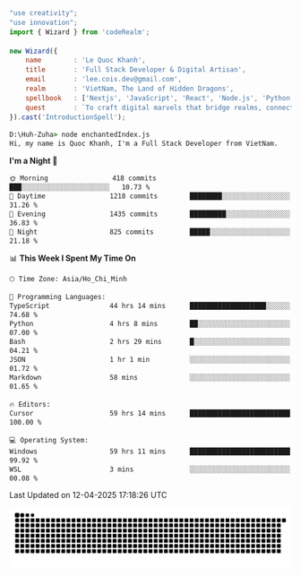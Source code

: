 <!--x axis divider-->

```js 
"use creativity";
"use innovation";
import { Wizard } from 'codeRealm';

new Wizard({
    name        : 'Le Quoc Khanh',
    title       : 'Full Stack Developer & Digital Artisan',
    email       : 'lee.cois.dev@gmail.com',
    realm       : 'VietNam, The Land of Hidden Dragons',
    spellbook   : ['Nextjs', 'JavaScript', 'React', 'Node.js', 'Python', 'Django', 'Cloud Services'],
    quest       : `To craft digital marvels that bridge realms, connect cultures, and bring imagination to life.`,
}).cast('IntroductionSpell');
```

```cmd
D:\Huh-Zuha> node enchantedIndex.js
Hi, my name is Quoc Khanh, I'm a Full Stack Developer from VietNam.
```
<!--START_SECTION:waka-->
**I'm a Night 🦉** 

```text
🌞 Morning                418 commits         ███░░░░░░░░░░░░░░░░░░░░░░   10.73 % 
🌆 Daytime                1218 commits        ████████░░░░░░░░░░░░░░░░░   31.26 % 
🌃 Evening                1435 commits        █████████░░░░░░░░░░░░░░░░   36.83 % 
🌙 Night                  825 commits         █████░░░░░░░░░░░░░░░░░░░░   21.18 % 
```


📊 **This Week I Spent My Time On** 

```text
🕑︎ Time Zone: Asia/Ho_Chi_Minh

💬 Programming Languages: 
TypeScript               44 hrs 14 mins      ███████████████████░░░░░░   74.68 % 
Python                   4 hrs 8 mins        ██░░░░░░░░░░░░░░░░░░░░░░░   07.00 % 
Bash                     2 hrs 29 mins       █░░░░░░░░░░░░░░░░░░░░░░░░   04.21 % 
JSON                     1 hr 1 min          ░░░░░░░░░░░░░░░░░░░░░░░░░   01.72 % 
Markdown                 58 mins             ░░░░░░░░░░░░░░░░░░░░░░░░░   01.65 % 

🔥 Editors: 
Cursor                   59 hrs 14 mins      █████████████████████████   100.00 % 

💻 Operating System: 
Windows                  59 hrs 11 mins      █████████████████████████   99.92 % 
WSL                      3 mins              ░░░░░░░░░░░░░░░░░░░░░░░░░   00.08 % 
```


 Last Updated on 12-04-2025 17:18:26 UTC
<!--END_SECTION:waka-->
<picture>
  <source media="(prefers-color-scheme: dark)" srcset="https://raw.githubusercontent.com/leecois/leecois/output/github-contribution-grid-snake-dark.svg">
  <source media="(prefers-color-scheme: light)" srcset="https://raw.githubusercontent.com/leecois/leecois/output/github-contribution-grid-snake.svg">
  <img alt="github contribution grid snake animation" src="https://raw.githubusercontent.com/leecois/leecois/output/github-contribution-grid-snake.svg">
</picture>
